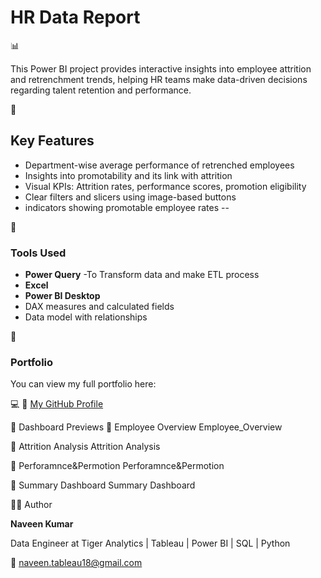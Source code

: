  <h1> HR Data Report</h1> 📊

This Power BI project provides interactive insights into employee attrition and retrenchment trends, helping HR teams make data-driven decisions regarding talent retention and performance.

📌 <h2>Key Features</h2>
- Department-wise average performance of retrenched employees
- Insights into promotability and its link with attrition
- Visual KPIs: Attrition rates, performance scores, promotion eligibility
- Clear filters and slicers using image-based buttons
- indicators showing promotable employee rates
--

🔧 <h3>Tools Used </h3>

- **Power Query** -To Transform data and make ETL process
- **Excel**
- **Power BI Desktop**
- DAX measures and calculated fields
- Data model with relationships

🔗 <h3>Portfolio </h3>

You can view my full portfolio here:

💻 🔗 [My GitHub Profile](https://github.com/NaveenKumarDSA)



📸 Dashboard Previews
🔹 Employee Overview
Employee_Overview

🔹 Attrition Analysis
Attrition Analysis

🔹 Perforamnce&Permotion
Perforamnce&Permotion

🔹 Summary Dashboard
Summary Dashboard

🧑‍💼 Author

**Naveen Kumar**

Data Engineer at Tiger Analytics | Tableau | Power BI | SQL | Python

📧 naveen.tableau18@gmail.com
